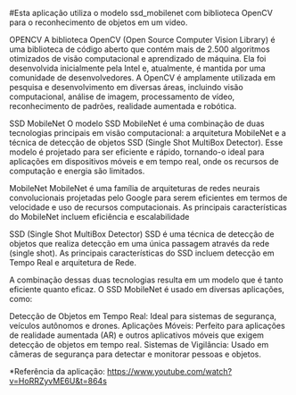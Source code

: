 #Esta aplicação utiliza o modelo ssd_mobilenet com biblioteca OpenCV para o reconhecimento de objetos em um video.

OPENCV
A biblioteca OpenCV (Open Source Computer Vision Library) é uma biblioteca de código aberto que contém mais de 2.500 algoritmos otimizados de visão computacional e aprendizado de máquina. Ela foi desenvolvida inicialmente pela Intel e, atualmente, é mantida por uma comunidade de desenvolvedores. A OpenCV é amplamente utilizada em pesquisa e desenvolvimento em diversas áreas, incluindo visão computacional, análise de imagem, processamento de vídeo, reconhecimento de padrões, realidade aumentada e robótica.

SSD MobileNet
O modelo SSD MobileNet é uma combinação de duas tecnologias principais em visão computacional: a arquitetura MobileNet e a técnica de detecção de objetos SSD (Single Shot MultiBox Detector). Esse modelo é projetado para ser eficiente e rápido, tornando-o ideal para aplicações em dispositivos móveis e em tempo real, onde os recursos de computação e energia são limitados.

MobileNet
MobileNet é uma família de arquiteturas de redes neurais convolucionais projetadas pelo Google para serem eficientes em termos de velocidade e uso de recursos computacionais. As principais características do MobileNet incluem eficiência e escalabilidade

SSD (Single Shot MultiBox Detector)
SSD é uma técnica de detecção de objetos que realiza detecção em uma única passagem através da rede (single shot). As principais características do SSD incluem detecção em Tempo Real e arquitetura de Rede.

A combinação dessas duas tecnologias resulta em um modelo que é tanto eficiente quanto eficaz. O SSD MobileNet é usado em diversas aplicações, como:

Detecção de Objetos em Tempo Real: Ideal para sistemas de segurança, veículos autônomos e drones.
Aplicações Móveis: Perfeito para aplicações de realidade aumentada (AR) e outros aplicativos móveis que exigem detecção de objetos em tempo real.
Sistemas de Vigilância: Usado em câmeras de segurança para detectar e monitorar pessoas e objetos.

*Referência da aplicação: https://www.youtube.com/watch?v=HoRRZyvME6U&t=864s




